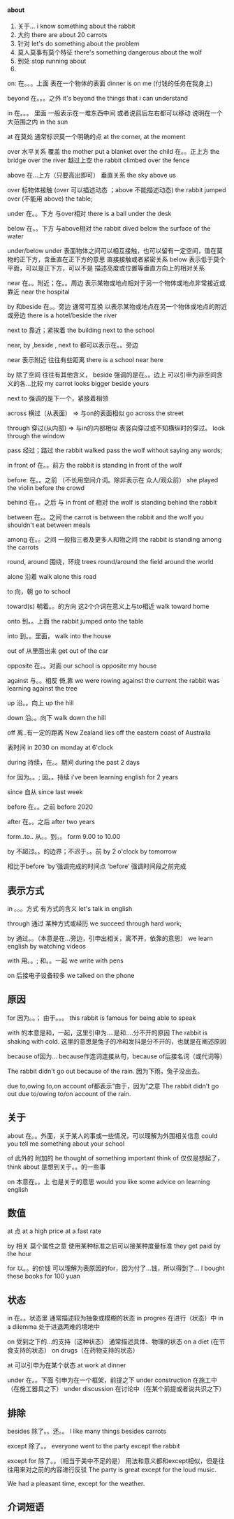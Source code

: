 #### about ####
1. 关于...     i know something about the rabbit
2. 大约        there are about 20 carrots
3. 针对        let's do something about the problem
4. 莫人莫事有莫个特征 there's something dangerous about the wolf
5. 到处         stop running about
6. 

on: 在。。。上面    表在一个物体的表面
dinner is on me (付钱的任务在我身上)

beyond 在。。。之外
it's beyond the things that i can understand

in  在。。。 里面  一般表示在一堆东西中间 或者说前后左右都可以移动 说明在一个大范围之内
in the sun

at 在莫处 通常标识莫一个明确的点
at the corner, at the moment

over 水平关系
    覆盖         the mother put a blanket over the child
    在。。正上方  the bridge over the river
    越过上空     the rabbit climbed over the fence


above 在...上方（只要高出即可）     垂直关系
    the sky above us

over 标物体接触 (over 可以描述动态 ；above 不能描述动态)
    the rabbit jumped over (不能用 above) the table;

under 在。。下方 与over相对 
    there is a ball under the desk

below 在。。下方 与above相对
    the rabbit dived below the surface of the water

under/below 
under 表面物体之间可以相互接触，也可以留有一定空间，值在莫物的正下方，含垂直在正下方的意思 直接接触或者紧密关系
below 表示低于莫个平面，可以是正下方，可以不是 描述高度或位置等垂直方向上的相对关系


near 在。。附近；在。。周边    表示某物或地点相对于另一个物体或地点非常接近或靠近
    near the hospital

by 和beside 在。。旁边   通常可互换   以表示某物或地点在另一个物体或地点的附近或旁边
    there is a hotel/beside the river

next to 靠近；紧挨着
    the building next to the school

near, by ,beside , next to 都可以表示在。。旁边

near 表示附近 往往有些距离
    there is a school near here

by 除了空间 往往有其他含义，
beside 强调的是在。。边上 可以引申为非空间含义的各...比较
    my carrot looks bigger beside yours

next to 强调的是下一个，紧接着相领



across 横过（从表面）  => 与on的表面相似
    go across the street

through 穿过(从内部)  => 与in的内部相似 表竖向穿过或不知横纵时的穿过。
look through the window

pass 经过；路过
    the rabbit walked pass the wolf without saying any words;

in front of 在。。前方
    the rabbit is standing in front of the wolf

before: 在。。之前 （不长用空间介词。除非表示在 众人/观众前）
    she played the violin before the crowd

behind 在。。之后 与 in front of 相对
    the wolf is standing behind the rabbit

between 在。。之间
    the carrot is between the rabbit and the wolf
    you shouldn't eat between meals

among 在。。之间 一般指三者及更多人和物之间
    the rabbit is standing among the carrots



round, around 围绕，环绕
    trees round/around the field
    around the world

alone 沿着
    walk alone this road

to 向，朝
    go to school

toward(s) 朝着。。的方向 这2个介词在意义上与to相近
walk toward home

onto 到。。上面
the rabbit jumped onto the table

into 到。。里面，
walk into the house

out of 从里面出来
get out of the car

opposite 在。。对面
our school is opposite my house

against 与。。相反  倚,靠
we were rowing against the current
the rabbit was learning against the tree


up 沿。。向上
up the hill

down 沿。。向下
walk down the hill

off 离..有一定的距离
New Zealand lies off the eastern coast of Austraila
    

表时间
    in 2030
    on monday
    at 6'clock


during 持续，在。。期间
    during the past 2 days

for 因为。。; 因。。持续
    i've been learning english for 2 years

since 自从
    since last week

before 在。。之前
    before 2020

after 在。。之后
    after two years

form..to..  从。。到。。
    form 9.00 to 10.00

by 不超过。。的边界；不迟于。。前
    by 2 o'clock
    by tomorrow

相比于before 'by'强调完成的时间点 ‘before’ 强调时间段之前完成

## 表示方式 ##
in  。。。方式 有方式的含义
    let's talk in english

through 通过     某种方式或经历 
    we succeed through hard work;

by 通过。。（本意是在...旁边，引申出相关，离不开，依靠的意思）
    we learn english by watching videos

with 用。。; 和。。一起
    we write with pens

on  后接电子设备较多
    we talked on the phone

## 原因 ##
for 因为。。； 由于。。。
    this rabbit is famous for being able to speak

with 的本意是和，一起，这里引申为....是和....分不开的原因
    The rabbit is shaking with cold.
这里的意思是兔子的冷和发抖是分不开的，也就是在阐述原因

because of因为...
because作连词连接从句，because of后接名词（或代词等）

The rabbit didn't go out because of the rain.
因为下雨，兔子没出去。

due to,owing to,on account of都表示“由于，因为”之意
The rabbit didn't go out due to/owing to/on account of the rain.
## 关于 ##
about 在。。外面，关于某人的事或一些情况，可以理解为外围相关信息
    could you tell me something about your school

of 此外的 附加的
    he thought of something important
think of 仅仅是想起了， think about 是想到关于。。的一些事

on 本意在。。上  也是关于的意思
    would you like some advice on learning english

## 数值 ##
at 点
    at a high price
    at a fast rate

by 相关 莫个属性之意 使用某种标准之后可以接某种度量标准
    they get paid by the hour

for 以。。的价钱 可以理解为表原因的for，因为付了...钱，所以得到了...
    l bought these books for 100 yuan

## 状态 ##
in 在。。状态里 通常描述较为抽象或模糊的状态
    in progres 在进行（状态）中
    in a dilemma 处于进退两难的境地中

on 受到之下的...的支持（这种状态） 通常描述具体、物理的状态
    on a diet (在节食支持的状态）
    on drugs（在药物支持的状态）

at 可以引申为在某个状态
    at work 
    at dinner

under 在。。下面 引申为在一个框架，前提之下
    under construction 在施工中 （在施工器具之下）
    under discussion 在讨论中（在某个前提或者说共识之下）

## 排除 ##
besides 除了。。还。。
    l like many things besides carrots

except 除了。。
    everyone went to the party except the rabbit

except for 除了。。（相当于美中不足的是） 用法和意义都和except相似，但是往往用来对之前的内容进行反驳
    The party is great except for the loud music.

We had a pleasant time, except for the weather.

## 介词短语 ##





